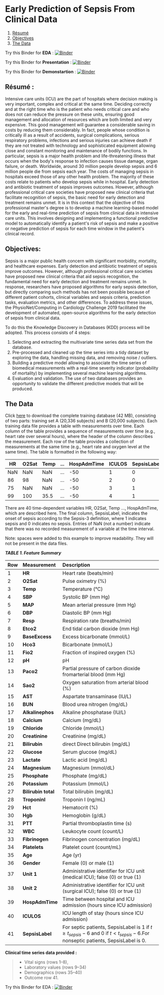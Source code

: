 # Early Prediction of Sepsis From Clinical Data

1. [Résumé](#Résumé)
2. [Objectives](#Objectives)
3. [The Data](#The-Data)

Try this Binder for **EDA** : [![Binder](https://mybinder.org/badge_logo.svg)](https://mybinder.org/v2/gh/nevermind78/capstone/main?filepath=EDA.ipynb)

Try this Binder for **Presentation** : [![Binder](https://mybinder.org/badge_logo.svg)](https://mybinder.org/v2/gh/nevermind78/capstone/main?filepath=presentation.ipynb)

Try this Binder for **Demonstartion** : [![Binder](https://mybinder.org/badge_logo.svg)](https://mybinder.org/v2/gh/nevermind78/capstone/main?filepath=Demo.ipynb)

## Résumé : 
Intensive care units (ICU) are the part of hospitals where decision making is very important, complex and critical at the same time. Deciding correctly and at the right time who is the patient who needs critical care and who does not can reduce the pressure on these units, ensuring good management and allocation of resources which are both limited and very expensive. This good management will guarantee a considerable saving in costs by reducing them considerably. In fact, people whose condition is critically ill as a result of accidents, surgical complications, serious respiratory problems, infections and serious injuries can achieve death if they are not treated with technology and sophisticated equipment allowing close and constant monitoring and maintenance of bodily functions. In particular, sepsis is a major health problem and life-threatening illness that occurs when the body's response to infection causes tissue damage, organ failure, or death. Worldwide, around 30 million people develop sepsis and 6 million people die from sepsis each year. The costs of managing sepsis in hospitals exceed those of any other health problem. The majority of these costs relate to patients who develop sepsis while in hospital. Early detection and antibiotic treatment of sepsis improves outcomes. However, although professional critical care societies have proposed new clinical criteria that facilitate recognition of sepsis, the basic need for early detection and treatment remains unmet. It is in this context that the objective of this professional master's degree is to develop a machine learning-based model for the early and real-time prediction of sepsis from clinical data in intensive care units. This involves designing and implementing a functional predictive model to automatically identify a patient's risk of sepsis and make a positive or negative prediction of sepsis for each time window in the patient's clinical record.

## Objectives:
 Sepsis is a major public health concern with significant
morbidity, mortality, and healthcare expenses. Early detection
and antibiotic treatment of sepsis improve outcomes. However,
although professional critical care societies have proposed new
clinical criteria that aid sepsis recognition, the fundamental need
for early detection and treatment remains unmet. In response,
researchers have proposed algorithms for early sepsis detection,
but directly comparing such methods has not been possible because
of different patient cohorts, clinical variables and sepsis criteria,
prediction tasks, evaluation metrics, and other differences.
To address these issues, the PhysioNet/Computing in Cardiology
Challenge 2019 facilitated the development of automated,
open-source algorithms for the early detection of sepsis from clinical
data.

To do this the Knowledge Discovery in Databases (KDD) process will be adopted. This process consists of 4 steps:

1. Selecting and extracting the multivariate time series data set from the database.
2. Pre-processed and cleaned up the time series into a tidy dataset by exploring the data, handling missing data, and removing noise / outliers.
3. Building a predictive model allowing to associate the time series of biomedical measurements with a real-time severity indicator (probability of mortality) by implementing several machine learning algorithms.
4. Evaluation and validation. The use of two databases provides an opportunity to validate the different predictive models that will be produced.

## The Data
Click [here](https://archive.physionet.org/users/shared/challenge-2019/) to download the complete training database (42 MB), consisting of two parts: training set A (20,336 subjects) and B (20,000 subjects).
Each training data file provides a table with measurements over time. Each column of the table provides a sequence of measurements over time (e.g., heart rate over several hours), where the header of the column describes the measurement. Each row of the table provides a collection of measurements at the same time (e.g., heart rate and oxygen level at the same time). The table is formatted in the following way:

HR |O2Sat|Temp|...|HospAdmTime|ICULOS|SepsisLabel
---|---|---|---|---|---|---|
NaN|  NaN| NaN|...|        -50|     1|          0
 86|   98| NaN|...|        -50|     2|          0
 75|  NaN| NaN|...|        -50|     3|          1
 99|  100|35.5|...|        -50|     4|          1
 
 
There are 40 time-dependent variables HR, O2Sat, Temp ..., HospAdmTime, which are described here. The final column, SepsisLabel, indicates the onset of sepsis according to the Sepsis-3 definition, where 1 indicates sepsis and 0 indicates no sepsis. Entries of NaN (not a number) indicate that there was no recorded measurement of a variable at the time interval.

Note: spaces were added to this example to improve readability. They will not be present in the data files.

***TABLE 1. Feature Summary***

Row|Measurement|Description
---|:---|:---
1| **HR**| Heart rate (beats/min)
2| **O2Sat**| Pulse oximetry (%)
3| **Temp** |Temperature (°C)
4|**SBP**| Systolic BP (mm Hg)
5| **MAP**| Mean arterial pressure (mm Hg)
6| **DBP**| Diastolic BP (mm Hg)
7| **Resp**| Respiration rate (breaths/min)
8| **Etco2**| End tidal carbon dioxide (mm Hg)
9| **BaseExcess**| Excess bicarbonate (mmol/L)
10| **Hco3**| Bicarbonate (mmol/L)
11 |**Fio2**| Fraction of inspired oxygen (%)
12 |**pH**| pH
13 |**Paco2**|Partial pressure of carbon dioxide fromarterial blood (mm Hg)
14 |**Sao2**| Oxygen saturation from arterial blood (%)
15 |**AST**| Aspartate transaminase (IU/L)
16 |**BUN**| Blood urea nitrogen (mg/dL)
17 |**Alkalinephos**| Alkaline phosphatase (IU/L)
18 |**Calcium**| Calcium (mg/dL)
19 |**Chloride**| Chloride (mmol/L)
20 |**Creatinine**| Creatinine (mg/dL)
21 |**Bilirubin**| direct Direct bilirubin (mg/dL)
22 |**Glucose**| Serum glucose (mg/dL)
23 |**Lactate**| Lactic acid (mg/dL)
24 |**Magnesium**| Magnesium (mmol/dL)
25 |**Phosphate**| Phosphate (mg/dL)
26 |**Potassium**| Potassium (mmol/L)
27 |**Bilirubin total**| Total bilirubin (mg/dL)
28 |**TroponinI**| Troponin I (ng/mL)
29 |**Hct**| Hematocrit (%)
30 |**Hgb**| Hemoglobin (g/dL)
31 |**PTT**| Partial thromboplastin time (s)
32 |**WBC**| Leukocyte count (count/L)
33 |**Fibrinogen**| Fibrinogen concentration (mg/dL)
34 |**Platelets**| Platelet count (count/mL)
35 |**Age**| Age (yr)
36 |**Gender**| Female (0) or male (1)
37 |**Unit 1**| Administrative identifier for ICU unit (medical ICU); false (0) or true (1)
38 |**Unit 2**| Administrative identifier for ICU unit (surgical ICU); false (0) or true (1)
39 |**HospAdmTime**| Time between hospital and ICU admission (hours since ICU admission)
40 |**ICULOS**| ICU length of stay (hours since ICU admission)
41 |**SepsisLabel**| For septic patients, SepsisLabel is 1 if $t \geq t_{sepsis}-6$ and $0$ if $t < t_{sepsis}-6$.For nonseptic patients, SepsisLabel is 0.

**Clinical time series data provided :** 
>* Vital signs (rows 1–8),
>* Laboratory values (rows 9–34)
>* Demographics (rows 35–40)
>* Outcome row 41.

Try this Binder for EDA : [![Binder](https://mybinder.org/badge_logo.svg)](https://mybinder.org/v2/gh/nevermind78/capstone/main?filepath=EDA.ipynb)
